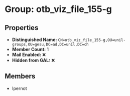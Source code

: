 # Group: otb_viz_file_155-g

## Properties

- **Distinguished Name:** `CN=otb_viz_file_155-g,OU=unil-groups,OU=gesu,DC=ad,DC=unil,DC=ch`
- **Member Count:** 1
- **Mail Enabled:** ❌
- **Hidden from GAL:** ❌

## Members

- lpernot
